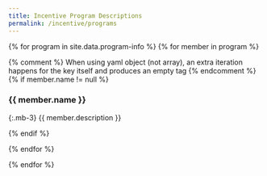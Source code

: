 ```yaml
---
title: Incentive Program Descriptions
permalink: /incentive/programs
---
```


{% for program in site.data.program-info %}
{% for member in program %}

{% comment %}
When using yaml object (not array), an extra iteration happens for the key itself
and produces an empty tag
{% endcomment %}
{% if member.name != null %}
### {{ member.name }}
{:.mb-3}
{{ member.description }}

{% endif %}

{% endfor %}

{% endfor %}
